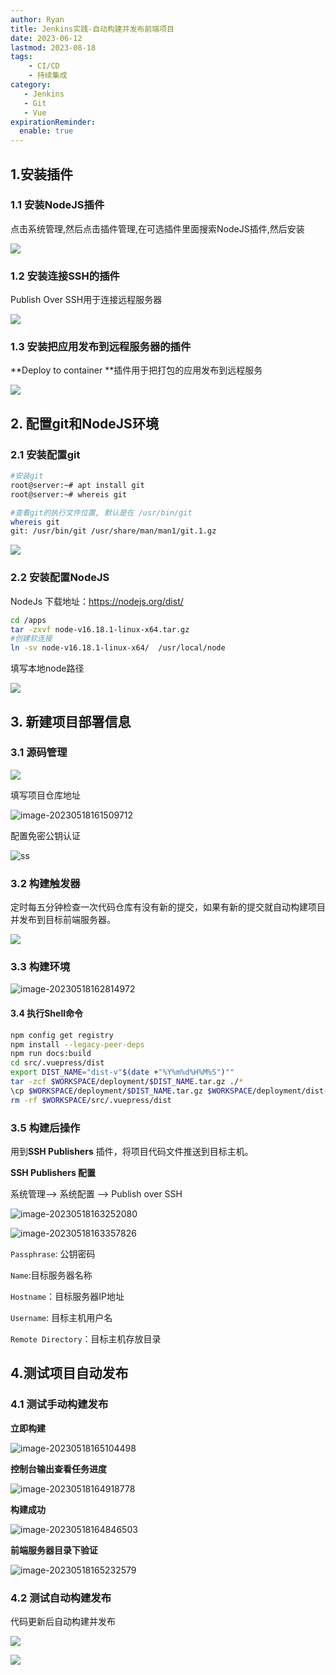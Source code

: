 ```yaml
---
author: Ryan
title: Jenkins实践-自动构建并发布前端项目
date: 2023-06-12
lastmod: 2023-08-18
tags: 
    - CI/CD
    - 持续集成
category: 
   - Jenkins
   - Git
   - Vue
expirationReminder:
  enable: true
---
```





## 1.安装插件

### 1.1 安装NodeJS插件

点击系统管理,然后点击插件管理,在可选插件里面搜索NodeJS插件,然后安装

![](https://cdn1.ryanxin.live/image-20230517144020337.png)





### 1.2 安装连接SSH的插件

Publish Over SSH用于连接远程服务器

![](https://cdn1.ryanxin.live/image-20230517144326164.png)





### 1.3 安装把应用发布到远程服务器的插件

**Deploy to container **插件用于把打包的应用发布到远程服务

![](https://cdn1.ryanxin.live/image-20230517144416905.png)





## 2. 配置git和NodeJS环境

### 2.1 安装配置git

```bash
#安装git
root@server:~# apt install git 
root@server:~# whereis git 

#查看git的执行文件位置, 默认是在 /usr/bin/git
whereis git
git: /usr/bin/git /usr/share/man/man1/git.1.gz
```



![](https://cdn1.ryanxin.live/image-20230517144940156.png)



### 2.2 安装配置NodeJS



NodeJs 下载地址：https://nodejs.org/dist/



```bash
cd /apps
tar -zxvf node-v16.18.1-linux-x64.tar.gz
#创建软连接
ln -sv node-v16.18.1-linux-x64/  /usr/local/node
```



填写本地node路径

![](https://cdn1.ryanxin.live/image-20230517150947230.png)



## 3. 新建项目部署信息

### 3.1  源码管理

![](https://cdn1.ryanxin.live/image-20230517151201485.png)



填写项目仓库地址

![image-20230518161509712](https://cdn1.ryanxin.live/image-20230518161509712.png)

配置免密公钥认证

![ss](https://cdn1.ryanxin.live/image-20230518162443881.png)

### 3.2 构建触发器

定时每五分钟检查一次代码仓库有没有新的提交，如果有新的提交就自动构建项目并发布到目标前端服务器。

![](https://cdn1.ryanxin.live/image-20230518162525400.png)





### 3.3 构建环境

![image-20230518162814972](https://cdn1.ryanxin.live/image-20230518162814972.png)





#### 3.4 执行Shell命令

```bash
npm config get registry 
npm install --legacy-peer-deps
npm run docs:build
cd src/.vuepress/dist
export DIST_NAME="dist-v"$(date +"%Y%m%d%H%M%S")""
tar -zcf $WORKSPACE/deployment/$DIST_NAME.tar.gz ./*
\cp $WORKSPACE/deployment/$DIST_NAME.tar.gz $WORKSPACE/deployment/dist-latest.tar.gz
rm -rf $WORKSPACE/src/.vuepress/dist
```





### 3.5 构建后操作

用到**SSH Publishers** 插件，将项目代码文件推送到目标主机。

**SSH Publishers 配置**

系统管理—> 系统配置 —> Publish over SSH

![image-20230518163252080](https://cdn1.ryanxin.live/image-20230518163252080.png)

 

![image-20230518163357826](https://cdn1.ryanxin.live/image-20230518163357826.png)



`Passphrase`: 公钥密码 

`Name`:目标服务器名称

`Hostname`：目标服务器IP地址

`Username`: 目标主机用户名

`Remote Directory`：目标主机存放目录





## 4.测试项目自动发布

### 4.1 测试手动构建发布

**立即构建**

![image-20230518165104498](https://cdn1.ryanxin.live/image-20230518165104498.png)



**控制台输出查看任务进度**

![image-20230518164918778](https://cdn1.ryanxin.live/image-20230518164918778.png)

**构建成功**

![image-20230518164846503](https://cdn1.ryanxin.live/image-20230518164846503.png)



**前端服务器目录下验证**

![image-20230518165232579](https://cdn1.ryanxin.live/image-20230518165232579.png)





### 4.2 测试自动构建发布

代码更新后自动构建并发布

![](https://cdn1.ryanxin.live/image-20230518170955693.png)



![](https://cdn1.ryanxin.live/image-20230518171204946.png)

